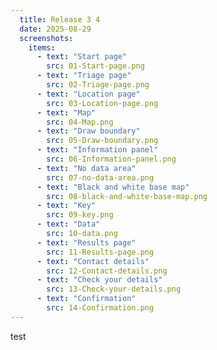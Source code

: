 ```yaml
---
  title: Release 3 4
  date: 2025-08-29
  screenshots:
    items:
      - text: "Start page"
        src: 01-Start-page.png
      - text: "Triage page"
        src: 02-Triage-page.png
      - text: "Location page"
        src: 03-Location-page.png
      - text: "Map"
        src: 04-Map.png
      - text: "Draw boundary"
        src: 05-Draw-boundary.png
      - text: "Information panel"
        src: 06-Information-panel.png
      - text: "No data area"
        src: 07-no-data-area.png
      - text: "Black and white base map"
        src: 08-black-and-white-base-map.png
      - text: "Key"
        src: 09-key.png
      - text: "Data"
        src: 10-data.png
      - text: "Results page"
        src: 11-Results-page.png
      - text: "Contact details"
        src: 12-Contact-details.png
      - text: "Check your details"
        src: 13-Check-your-details.png
      - text: "Confirmation"
        src: 14-Confirmation.png
---
```


test